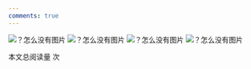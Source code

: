 ```yaml
---
comments: true
---
```



![？怎么没有图片](../figures/EE2003F_页面_42.png)
![？怎么没有图片](../figures/EE2003F_页面_43.png)
![？怎么没有图片](../figures/EE2003F_页面_44.png)
![？怎么没有图片](../figures/EE2003F_页面_45.png)



<span id="busuanzi_container_page_pv">本文总阅读量 <span id="busuanzi_value_page_pv"></span> 次</span>